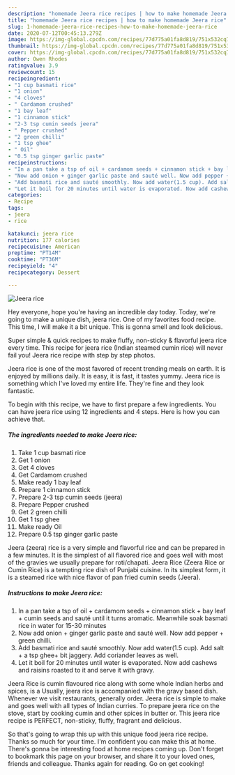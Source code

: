 ```yaml
---
description: "homemade Jeera rice recipes | how to make homemade Jeera rice"
title: "homemade Jeera rice recipes | how to make homemade Jeera rice"
slug: 1-homemade-jeera-rice-recipes-how-to-make-homemade-jeera-rice
date: 2020-07-12T00:45:13.279Z
image: https://img-global.cpcdn.com/recipes/77d775a01fa8d819/751x532cq70/jeera-rice-recipe-main-photo.jpg
thumbnail: https://img-global.cpcdn.com/recipes/77d775a01fa8d819/751x532cq70/jeera-rice-recipe-main-photo.jpg
cover: https://img-global.cpcdn.com/recipes/77d775a01fa8d819/751x532cq70/jeera-rice-recipe-main-photo.jpg
author: Owen Rhodes
ratingvalue: 3.9
reviewcount: 15
recipeingredient:
- "1 cup basmati rice"
- "1 onion"
- "4 cloves"
- " Cardamom crushed"
- "1 bay leaf"
- "1 cinnamon stick"
- "2-3 tsp cumin seeds jeera"
- " Pepper crushed"
- "2 green chilli"
- "1 tsp ghee"
- " Oil"
- "0.5 tsp ginger garlic paste"
recipeinstructions:
- "In a pan take a tsp of oil + cardamom seeds + cinnamon stick + bay leaf + cumin seeds and sauté until it turns aromatic. Meanwhile soak basmati rice in water for 15-30 minutes"
- "Now add onion + ginger garlic paste and sauté well. Now add pepper + green chilli."
- "Add basmati rice and sauté smoothly. Now add water(1.5 cup). Add salt + a tsp ghee+ bit jaggery. Add coriander leaves as well."
- "Let it boil for 20 minutes until water is evaporated. Now add cashews and raisins roasted to it and serve it with gravy."
categories:
- Recipe
tags:
- jeera
- rice

katakunci: jeera rice 
nutrition: 177 calories
recipecuisine: American
preptime: "PT14M"
cooktime: "PT36M"
recipeyield: "4"
recipecategory: Dessert

---
```



![Jeera rice](https://img-global.cpcdn.com/recipes/77d775a01fa8d819/751x532cq70/jeera-rice-recipe-main-photo.jpg)

Hey everyone, hope you're having an incredible day today. Today, we're going to make a unique dish, jeera rice. One of my favorites food recipe. This time, I will make it a bit unique. This is gonna smell and look delicious.

Super simple &amp; quick recipes to make fluffy, non-sticky &amp; flavorful jeera rice every time. This recipe for jeera rice (Indian steamed cumin rice) will never fail you! Jeera rice recipe with step by step photos.

Jeera rice is one of the most favored of recent trending meals on earth. It is enjoyed by millions daily. It is easy, it is fast, it tastes yummy. Jeera rice is something which I've loved my entire life. They're fine and they look fantastic.


To begin with this recipe, we have to first prepare a few ingredients. You can have jeera rice using 12 ingredients and 4 steps. Here is how you can achieve that.

<!--inarticleads1-->

##### The ingredients needed to make Jeera rice:

1. Take 1 cup basmati rice
1. Get 1 onion
1. Get 4 cloves
1. Get  Cardamom crushed
1. Make ready 1 bay leaf
1. Prepare 1 cinnamon stick
1. Prepare 2-3 tsp cumin seeds (jeera)
1. Prepare  Pepper crushed
1. Get 2 green chilli
1. Get 1 tsp ghee
1. Make ready  Oil
1. Prepare 0.5 tsp ginger garlic paste


Jeera (zeera) rice is a very simple and flavorful rice and can be prepared in a few minutes. It is the simplest of all flavored rice and goes well with most of the gravies we usually prepare for roti/chapati. Jeera Rice (Zeera Rice or Cumin Rice) is a tempting rice dish of Punjabi cuisine. In its simplest form, it is a steamed rice with nice flavor of pan fried cumin seeds (Jeera). 

<!--inarticleads2-->

##### Instructions to make Jeera rice:

1. In a pan take a tsp of oil + cardamom seeds + cinnamon stick + bay leaf + cumin seeds and sauté until it turns aromatic. Meanwhile soak basmati rice in water for 15-30 minutes
1. Now add onion + ginger garlic paste and sauté well. Now add pepper + green chilli.
1. Add basmati rice and sauté smoothly. Now add water(1.5 cup). Add salt + a tsp ghee+ bit jaggery. Add coriander leaves as well.
1. Let it boil for 20 minutes until water is evaporated. Now add cashews and raisins roasted to it and serve it with gravy.


Jeera Rice is cumin flavoured rice along with some whole Indian herbs and spices, is a Usually, jeera rice is accompanied with the gravy based dish. Whenever we visit restaurants, generally order. Jeera rice is simple to make and goes well with all types of Indian curries. To prepare jeera rice on the stove, start by cooking cumin and other spices in butter or. This jeera rice recipe is PERFECT, non-sticky, fluffy, fragrant and delicious. 

So that's going to wrap this up with this unique food jeera rice recipe. Thanks so much for your time. I'm confident you can make this at home. There's gonna be interesting food at home recipes coming up. Don't forget to bookmark this page on your browser, and share it to your loved ones, friends and colleague. Thanks again for reading. Go on get cooking!
